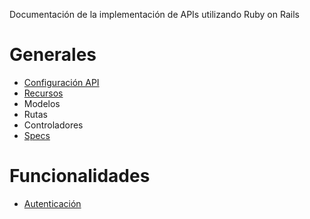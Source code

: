 Documentación de la implementación de APIs utilizando Ruby on Rails

# Generales

  * [Configuración API](https://github.com/vecinorg/docs/wiki/Configuracion-API-Rails)
  * [Recursos](https://github.com/vecinorg/docs/wiki/Recursos-Rails)
  * Modelos
  * Rutas
  * Controladores
  * [Specs](https://github.com/vecinorg/docs/wiki/Specs-Rails)

# Funcionalidades

  * [Autenticación](https://github.com/vecinorg/docs/wiki/Autenticacion-Rails)

